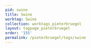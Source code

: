 ```yaml
---
pid: swine
title: Swine
worktag: Swine
collection: worktags_pieterbruegel
layout: tagpage_pieterbruegel
order: '155'
permalink: /pieterbruegel/tags/swine
---
```

